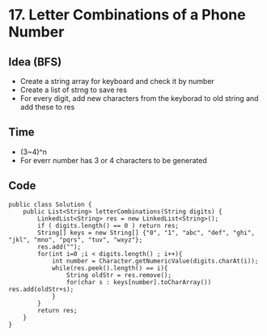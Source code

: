 # 17. Letter Combinations of a Phone Number

## Idea (BFS)
* Create a string array for keyboard and check it by number 
* Create a list of strng to save res
* For every digit, add new characters from the keyborad to old string and add these to res

## Time 
* (3~4)^n
* For everr number has 3 or 4 characters to be generated 


## Code 

```
public class Solution {
    public List<String> letterCombinations(String digits) {
        LinkedList<String> res = new LinkedList<String>();
        if ( digits.length() == 0 ) return res;
        String[] keys = new String[] {"0", "1", "abc", "def", "ghi", "jkl", "mno", "pqrs", "tuv", "wxyz"};
        res.add("");
        for(int i=0 ;i < digits.length() ; i++){
            int number = Character.getNumericValue(digits.charAt(i));
            while(res.peek().length() == i){
                String oldStr = res.remove();
                for(char s : keys[number].toCharArray()) res.add(oldStr+s);
            }
        }
        return res;
    }
}
```